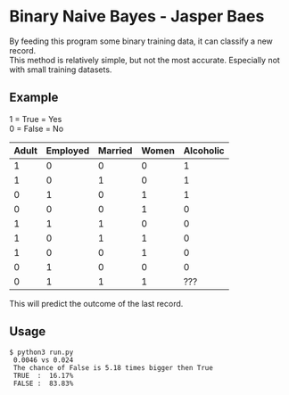 # Binary Naive Bayes - Jasper Baes

By feeding this program some binary training data, it can classify a new record. </br>
This method is relatively simple, but not the most accurate. Especially not with small training datasets.

## Example
1 = True  = Yes <br>
0 = False = No

| Adult | Employed | Married | Women | Alcoholic |
| ----- | -------- | ------- | ----- | --------- |
| 1     | 0        | 0       | 0     | 1         |
| 1     | 0        | 1       | 0     | 1         |
| 0     | 1        | 0       | 1     | 1         |
| 0     | 0        | 0       | 1     | 0         |
| 1     | 1        | 1       | 0     | 0         |
| 1     | 0        | 1       | 1     | 0         |
| 1     | 0        | 0       | 1     | 0         |
| 0     | 1        | 0       | 0     | 0         |
| 0     | 1        | 1       | 1     | ???       |

This will predict the outcome of the last record.

## Usage
```
$ python3 run.py 
 0.0046 vs 0.024
 The chance of False is 5.18 times bigger then True 
 TRUE  :  16.17%
 FALSE :  83.83%
```